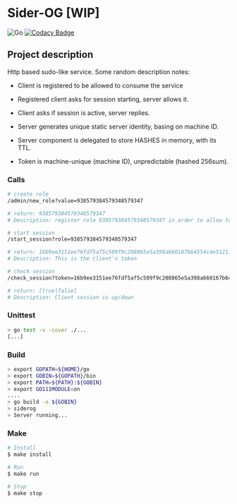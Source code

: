 # Sider-OG [WIP]

![Go](https://github.com/deeper-x/siderog/workflows/Go/badge.svg)
[![Codacy Badge](https://api.codacy.com/project/badge/Grade/90c2bae02c784850b0961fbdc7acd9c9)](https://www.codacy.com/manual/deeper-x/siderog?utm_source=github.com&amp;utm_medium=referral&amp;utm_content=deeper-x/siderog&amp;utm_campaign=Badge_Grade)

## Project description

Http based sudo-like service.
Some random description notes: 

- Client is registered to be allowed to consume the service 

- Registered client asks for session starting, server allows it.

- Client asks if session is active, server replies.

- Server generates unique static server identity, basing on machine ID.

- Server component is delegated to store HASHES in memory, with its TTL.

- Token is machine-unique (machine ID), unpredictable (hashed 256sum).

### Calls

```bash
# create role
/admin/new_role?value=938579384579348579347

# return: 938579384579348579347
# Description: register role 938579384579348579347 in order to allow to consume /start_session call

# start session
/start_session?role=938579384579348579347

# return: 16b9ee3151ee76fdf5af5c509f9c208865e5a398a660167b64554c4e51211b9
# Description: This is the client's token

# check session
/check_session?token=16b9ee3151ee76fdf5af5c509f9c208865e5a398a660167b64554c4e51211b9e

# return: [true|false]
# Description: Client session is up/down
```

### Unittest

```bash
> go test -v -cover ./...
[...]
```

### Build

```bash
> export GOPATH=${HOME}/go
> export GOBIN=${GOPATH}/bin
> export PATH=${PATH}:${GOBIN}
> export GO111MODULE=on
....
> go build -o ${GOBIN}
> siderog
> Server running...
```

### Make

```bash
# Install
$ make install

# Run
$ make run

# Stop
$ make stop
```
